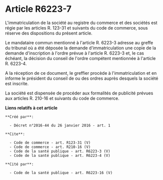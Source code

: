 # Article R6223-7

L'immatriculation de la société au registre du commerce et des sociétés est régie par les articles R. 123-31 et suivants du
code de commerce, sous réserve des dispositions du présent article. 

Le mandataire commun mentionné à l'article R. 6223-3 adresse au greffe du tribunal où a été déposée la demande
d'immatriculation une copie de la demande d'inscription à l'ordre prévue à l'article R. 6223-3 et, le cas échéant, la
décision du conseil de l'ordre compétent mentionnée à l'article R. 6223-4. 

A la réception de ce document, le greffier procède à l'immatriculation et en informe le président du conseil de ou des ordres
auprès desquels la société est inscrite. 

La société est dispensée de procéder aux formalités de publicité prévues aux articles R. 210-16 et suivants du code de
commerce.

**Liens relatifs à cet article**

	**Créé par**:

	  - Décret n°2016-44 du 26 janvier 2016 - art. 1

	**Cite**:

	  - Code de commerce - art. R123-31 (V)
	  - Code de commerce - art. R210-16 (V)
	  - Code de la santé publique - art. R6223-3 (V)
	  - Code de la santé publique - art. R6223-4 (V)

	**Cité par**:

	  - Code de la santé publique - art. R6223-16 (V)
